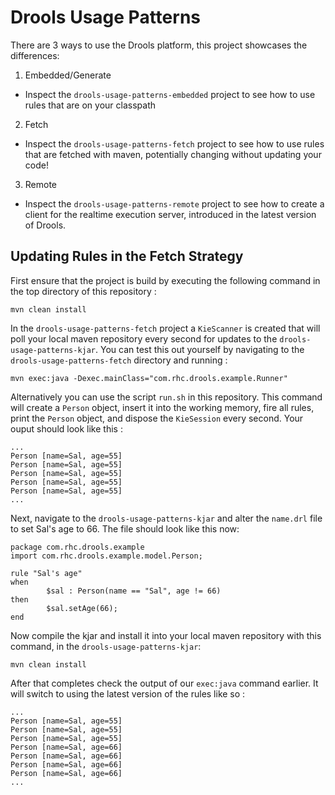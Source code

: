 # Drools Usage Patterns
There are 3 ways to use the Drools platform, this project showcases the differences:

1. Embedded/Generate
  * Inspect the `drools-usage-patterns-embedded` project to see how to use rules that are on your classpath
2. Fetch 
  * Inspect the `drools-usage-patterns-fetch` project to see how to use rules that are fetched with maven, potentially changing without updating your code!
3. Remote 
  * Inspect the `drools-usage-patterns-remote` project to see how to create a client for the realtime execution server, introduced in the latest version of Drools.


## Updating Rules in the Fetch Strategy

First ensure that the project is build by executing the following command in the top directory of this repository :

```shell
mvn clean install
```

In the `drools-usage-patterns-fetch` project a `KieScanner` is created that will poll your local maven repository every second for updates to the `drools-usage-patterns-kjar`. You can test this out yourself by navigating to the `drools-usage-patterns-fetch` directory and running :

```shell
mvn exec:java -Dexec.mainClass="com.rhc.drools.example.Runner"
```

Alternatively you can use the script `run.sh` in this repository. This command will create a `Person` object, insert it into the working memory, fire all rules, print the `Person` object, and dispose the `KieSession` every second. Your ouput should look like this :

```shell
...
Person [name=Sal, age=55]
Person [name=Sal, age=55]
Person [name=Sal, age=55]
Person [name=Sal, age=55]
Person [name=Sal, age=55]
...
```

Next, navigate to the `drools-usage-patterns-kjar` and alter the `name.drl` file to set Sal's age to 66. The file should look like this now:

```drl
package com.rhc.drools.example
import com.rhc.drools.example.model.Person;

rule "Sal's age"
when
        $sal : Person(name == "Sal", age != 66) 
then
        $sal.setAge(66);
end
```

Now compile the kjar and install it into your local maven repository with this command, in the `drools-usage-patterns-kjar`:

```shell
mvn clean install
```

After that completes check the output of our `exec:java` command earlier. It will switch to using the latest version of the rules like so :

```shell
...
Person [name=Sal, age=55]
Person [name=Sal, age=55]
Person [name=Sal, age=55]
Person [name=Sal, age=66]
Person [name=Sal, age=66]
Person [name=Sal, age=66]
Person [name=Sal, age=66]
...
```
